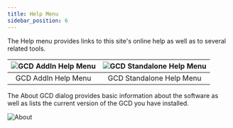 ```yaml
---
title: Help Menu
sidebar_position: 6
---
```


The Help menu provides links to this site's online help as well as to several related tools.


<div align="center">

| ![GCD AddIn Help Menu](/img/CommandRefs/04_Help/addin-help-menu.png) | ![GCD Standalone Help Menu](/img/CommandRefs/04_Help/standalone-help-menu.png) |
|:--:|:--:|
| GCD AddIn Help Menu | GCD Standalone Help Menu |

</div>


The About GCD dialog provides basic information about the software as well as lists the current version of the GCD you have installed.

![About](/img/about.png)
